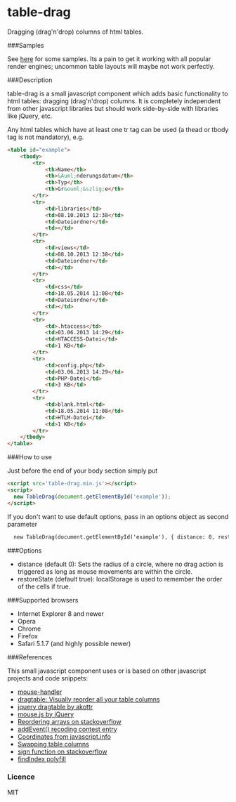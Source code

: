 table-drag
==========

Dragging (drag'n'drop) columns of html tables.

###Samples

See [here](http://irhc.github.io/table-drag) for some samples. Its a pain to get it working with all popular render engines; uncommon table layouts will maybe not work perfectly.

###Description

table-drag is a small javascript component which adds basic functionality to html tables: dragging (drag'n'drop) columns. It is completely independent from other javascript libraries but should work side-by-side with libraries like jQuery, etc.

Any html tables which have at least one tr tag can be used (a thead or tbody tag is not mandatory), e.g.

```html
<table id="example">
    <tbody>
        <tr>
            <th>Name</th>
            <th>&Auml;nderungsdatum</th>
            <th>Typ</th>
            <th>Gr&ouml;&szlig;e</th>
        </tr>
        <tr>
            <td>libraries</td>
            <td>08.10.2013 12:38</td>
            <td>Dateiordner</td>
            <td></td>
        </tr>
        <tr>
            <td>views</td>
            <td>08.10.2013 12:38</td>
            <td>Dateiordner</td>
            <td></td>
        </tr>
        <tr>
            <td>css</td>
            <td>18.05.2014 11:08</td>
            <td>Dateiordner</td>
            <td></td>
        </tr>
        <tr>
            <td>.htaccess</td>
            <td>03.06.2013 14:29</td>
            <td>HTACCESS-Datei</td>
            <td>1 KB</td>
        </tr>
        <tr>
            <td>config.php</td>
            <td>03.06.2013 14:29</td>
            <td>PHP-Datei</td>
            <td>3 KB</td>
        </tr>
        <tr>
            <td>blank.html</td>
            <td>18.05.2014 11:08</td>
            <td>HTLM-Datei</td>
            <td>1 KB</td>
        </tr>
    </tbody>
</table>
```

###How to use

Just before the end of your body section simply put

```html
<script src='table-drag.min.js'></script>
<script>
  new TableDrag(document.getElementById('example'));
</script>
```

If you don't want to use default options, pass in an options object as second parameter

```html
  new TableDrag(document.getElementById('example'), { distance: 0, restoreState: true });
```

###Options

- distance (default 0): Sets the radius of a circle, where no drag action is triggered as long as mouse movements are within the circle.
- restoreState (default true): localStorage is used to remember the order of the cells if true.

###Supported browsers

- Internet Explorer 8 and newer
- Opera
- Chrome
- Firefox
- Safari 5.1.7 (and highly possible newer)

###References

This small javascript component uses or is based on other javascript projects and code snippets:

- [mouse-handler](https://github.com/irhc/mouse-handler)
- [dragtable: Visually reorder all your table columns](http://www.danvk.org/wp/dragtable/)
- [jquery dragtable by akottr](http://akottr.github.io/dragtable/)
- [mouse.js by jQuery](https://github.com/jquery/jquery-ui/blob/master/ui/mouse.js)
- [Reordering arrays on stackoverflow](http://stackoverflow.com/questions/2440700/reordering-arrays)
- [addEvent() recoding contest entry](http://ejohn.org/apps/jselect/event.html)
- [Coordinates from javascript.info](http://javascript.info/tutorial/coordinates)
- [Swapping table columns](https://groups.google.com/forum/#!msg/comp.lang.javascript/durZ17iSD0I/rnH2FqrvkooJ)
- [sign function on stackoverflow](http://stackoverflow.com/questions/7624920/number-sign-in-javascript)
- [findIndex polyfill](https://developer.mozilla.org/en-US/docs/Web/JavaScript/Reference/Global_Objects/Array/findIndex)

### Licence

MIT

